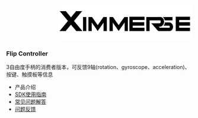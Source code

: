 <div align=right><img src="./Document/FLIP/imgs/xim.png" ></div>

### Flip Controller
3自由度手柄的消费者版本，可反馈9轴(rotation、gyroscope、acceleration)、按键、触摸板等信息
* 产品介绍
* [SDK使用指南](./Document/FLIP/Development_Guide_Flip_CN.md)
* [常见问题解答](./Document/FLIP/FQA_CN.md)
* <a href="mailto:support@ximmerse.com">问题反馈</a>
